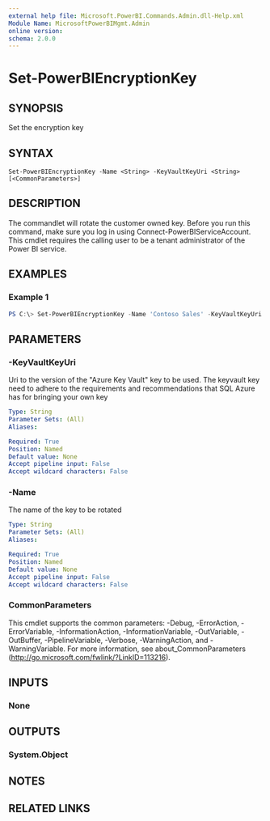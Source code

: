 ```yaml
---
external help file: Microsoft.PowerBI.Commands.Admin.dll-Help.xml
Module Name: MicrosoftPowerBIMgmt.Admin
online version:
schema: 2.0.0
---
```


# Set-PowerBIEncryptionKey

## SYNOPSIS
Set the encryption key

## SYNTAX

```
Set-PowerBIEncryptionKey -Name <String> -KeyVaultKeyUri <String> [<CommonParameters>]
```

## DESCRIPTION
The commandlet will rotate the customer owned key. Before you run this command, make sure you log in using Connect-PowerBIServiceAccount.
This cmdlet requires the calling user to be a tenant administrator of the Power BI service.

## EXAMPLES

### Example 1
```powershell
PS C:\> Set-PowerBIEncryptionKey -Name 'Contoso Sales' -KeyVaultKeyUri 'https://contoso-vault2.vault.azure.net'
```

## PARAMETERS

### -KeyVaultKeyUri
Uri to the version of the "Azure Key Vault" key to be used.
The keyvault key need to adhere to the requirements and recommendations that SQL Azure has for bringing your own key

```yaml
Type: String
Parameter Sets: (All)
Aliases:

Required: True
Position: Named
Default value: None
Accept pipeline input: False
Accept wildcard characters: False
```

### -Name
The name of the key to be rotated

```yaml
Type: String
Parameter Sets: (All)
Aliases:

Required: True
Position: Named
Default value: None
Accept pipeline input: False
Accept wildcard characters: False
```

### CommonParameters
This cmdlet supports the common parameters: -Debug, -ErrorAction, -ErrorVariable, -InformationAction, -InformationVariable, -OutVariable, -OutBuffer, -PipelineVariable, -Verbose, -WarningAction, and -WarningVariable. For more information, see about_CommonParameters (http://go.microsoft.com/fwlink/?LinkID=113216).

## INPUTS

### None

## OUTPUTS

### System.Object

## NOTES

## RELATED LINKS
